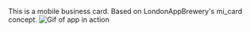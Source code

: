This is a mobile business card. Based on LondonAppBrewery's mi_card concept.
![Gif of app in action](https://github.com/abdiclear/biz_card/blob/master/images/biz_card.gif)
